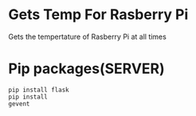 # Gets Temp For Rasberry Pi
Gets the tempertature of Rasberry Pi at all times

# Pip packages(SERVER)
<code>pip install flask</code><br>
<code>pip install gevent</code><br>
